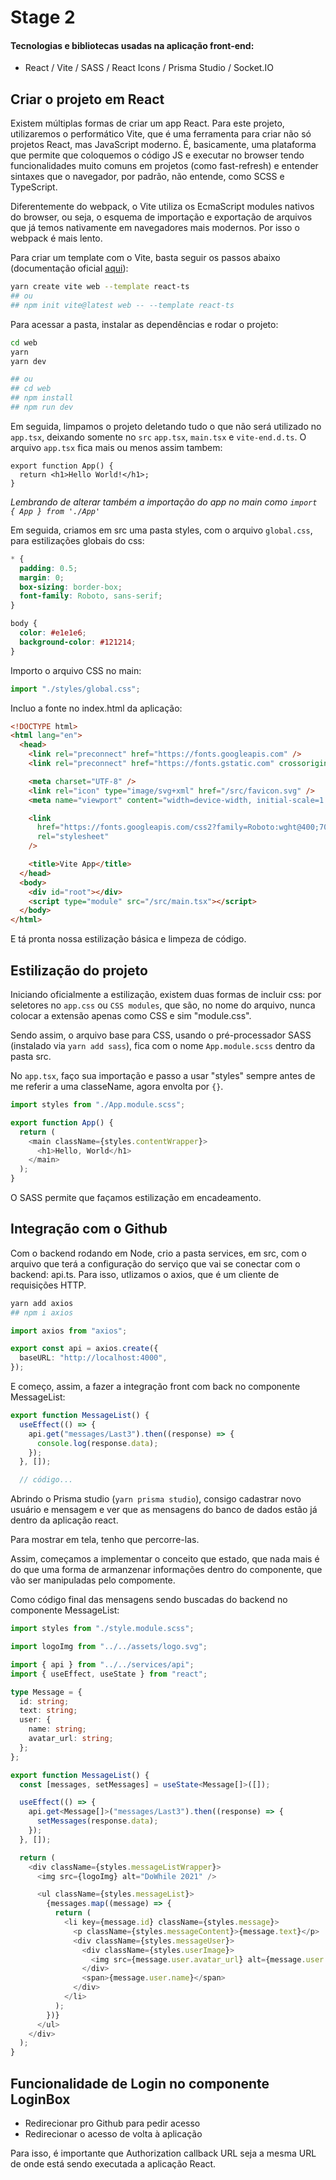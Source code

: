 # Stage 2

#### **Tecnologias e bibliotecas usadas na aplicação front-end:**

- React / Vite / SASS / React Icons / Prisma Studio / Socket.IO

## **Criar o projeto em React**

Existem múltiplas formas de criar um app React. Para este projeto, utilizaremos o performático Vite, que é uma ferramenta para criar não só projetos React, mas JavaScript moderno. É, basicamente, uma plataforma que permite que coloquemos o código JS e executar no browser tendo funcionalidades muito comuns em projetos (como fast-refresh) e entender sintaxes que o navegador, por padrão, não entende, como SCSS e TypeScript.

Diferentemente do webpack, o Vite utiliza os EcmaScript modules nativos do browser, ou seja, o esquema de importação e exportação de arquivos que já temos nativamente em navegadores mais modernos. Por isso o webpack é mais lento.

Para criar um template com o Vite, basta seguir os passos abaixo (documentação oficial [aqui](https://vitejs.dev/guide/#scaffolding-your-first-vite-project)):

```bash
yarn create vite web --template react-ts
## ou
## npm init vite@latest web -- --template react-ts
```

Para acessar a pasta, instalar as dependências e rodar o projeto:

```bash
cd web
yarn
yarn dev

## ou
## cd web
## npm install
## npm run dev
```

Em seguida, limpamos o projeto deletando tudo o que não será utilizado no `app.tsx`, deixando somente no `src` `app.tsx`, `main.tsx` e `vite-end.d.ts`. O arquivo `app.tsx` fica mais ou menos assim tambem:

```tsx
export function App() {
  return <h1>Hello World!</h1>;
}
```

_Lembrando de alterar também a importação do app no main como `import { App } from './App'`_

Em seguida, criamos em src uma pasta styles, com o arquivo `global.css`, para estilizações globais do css:

```css
* {
  padding: 0.5;
  margin: 0;
  box-sizing: border-box;
  font-family: Roboto, sans-serif;
}

body {
  color: #e1e1e6;
  background-color: #121214;
}
```

Importo o arquivo CSS no main:

```ts
import "./styles/global.css";
```

Incluo a fonte no index.html da aplicação:

```html
<!DOCTYPE html>
<html lang="en">
  <head>
    <link rel="preconnect" href="https://fonts.googleapis.com" />
    <link rel="preconnect" href="https://fonts.gstatic.com" crossorigin />

    <meta charset="UTF-8" />
    <link rel="icon" type="image/svg+xml" href="/src/favicon.svg" />
    <meta name="viewport" content="width=device-width, initial-scale=1.0" />

    <link
      href="https://fonts.googleapis.com/css2?family=Roboto:wght@400;700&display=swap"
      rel="stylesheet"
    />

    <title>Vite App</title>
  </head>
  <body>
    <div id="root"></div>
    <script type="module" src="/src/main.tsx"></script>
  </body>
</html>
```

E tá pronta nossa estilização básica e limpeza de código.

## **Estilização do projeto**

Iniciando oficialmente a estilização, existem duas formas de incluir css: por seletores no `app.css` ou `CSS modules`, que são, no nome do arquivo, nunca colocar a extensão apenas como CSS e sim "module.css".

Sendo assim, o arquivo base para CSS, usando o pré-processador SASS (instalado via `yarn add sass`), fica com o nome `App.module.scss` dentro da pasta src.

No `app.tsx`, faço sua importação e passo a usar "styles" sempre antes de me referir a uma classeName, agora envolta por `{}`.

```ts
import styles from "./App.module.scss";

export function App() {
  return (
    <main className={styles.contentWrapper}>
      <h1>Hello, World</h1>
    </main>
  );
}
```

O SASS permite que façamos estilização em encadeamento.

## **Integração com o Github**

Com o backend rodando em Node, crio a pasta services, em src, com o arquivo que terá a configuração do serviço que vai se conectar com o backend: api.ts. Para isso, utlizamos o axios, que é um cliente de requisições HTTP.

```bash
yarn add axios
## npm i axios
```

```ts
import axios from "axios";

export const api = axios.create({
  baseURL: "http://localhost:4000",
});
```

E começo, assim, a fazer a integração front com back no componente MessageList:

```ts
export function MessageList() {
  useEffect(() => {
    api.get("messages/Last3").then((response) => {
      console.log(response.data);
    });
  }, []);

  // código...
```

Abrindo o Prisma studio (`yarn prisma studio`), consigo cadastrar novo usuário e mensagem e ver que as mensagens do banco de dados estão já dentro da aplicação react.

Para mostrar em tela, tenho que percorre-las.

Assim, começamos a implementar o conceito que estado, que nada mais é do que uma forma de armanzenar informações dentro do componente, que vão ser manipuladas pelo compomente.

Como código final das mensagens sendo buscadas do backend no componente MessageList:

```ts
import styles from "./style.module.scss";

import logoImg from "../../assets/logo.svg";

import { api } from "../../services/api";
import { useEffect, useState } from "react";

type Message = {
  id: string;
  text: string;
  user: {
    name: string;
    avatar_url: string;
  };
};

export function MessageList() {
  const [messages, setMessages] = useState<Message[]>([]);

  useEffect(() => {
    api.get<Message[]>("messages/Last3").then((response) => {
      setMessages(response.data);
    });
  }, []);

  return (
    <div className={styles.messageListWrapper}>
      <img src={logoImg} alt="DoWhile 2021" />

      <ul className={styles.messageList}>
        {messages.map((message) => {
          return (
            <li key={message.id} className={styles.message}>
              <p className={styles.messageContent}>{message.text}</p>
              <div className={styles.messageUser}>
                <div className={styles.userImage}>
                  <img src={message.user.avatar_url} alt={message.user.name} />
                </div>
                <span>{message.user.name}</span>
              </div>
            </li>
          );
        })}
      </ul>
    </div>
  );
}
```

## **Funcionalidade de Login no componente LoginBox**

- Redirecionar pro Github para pedir acesso
- Redirecionar o acesso de volta à aplicação

Para isso, é importante que Authorization callback URL seja a mesma URL de onde está sendo executada a aplicação React.

<!-- http://localhost:4000/signin/callback -->

```

```
